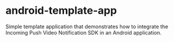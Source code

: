 android-template-app
====================

Simple template application that demonstrates how to integrate the Incoming Push Video Notification SDK in an Android application.

